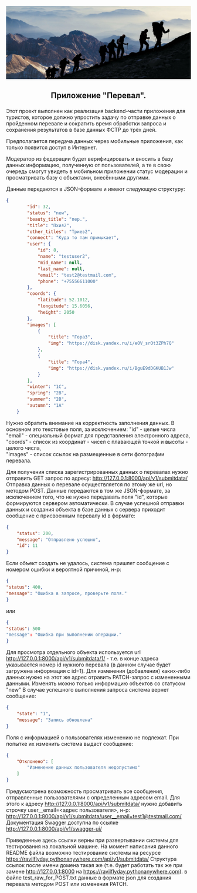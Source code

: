 ![Очередной перевал!](https://github.com/RavilFly/Pereval/blob/RavilFly-readme/%D0%9F%D0%B5%D1%80%D0%B5%D0%B2%D0%B0%D0%BB.png)
## <p align=" center "> Приложение "Перевал". </p>

Этот проект выполнен как реализация backend-части приложения для туристов, которое должно упростить задачу по отправке данных о пройденном перевале и сократить время обработки запроса и сохранения результатов в базе данных ФСТР до трёх дней.

Предполагается передача данных через мобильные приложения, как только появится доступ в Интернет.

Модератор из федерации будет верифицировать и вносить в базу данных информацию, полученную от пользователей, а те в свою очередь смогут увидеть в мобильном приложении статус модерации и просматривать базу с объектами, внесёнными другими.

Данные передаются в JSON-формате и имеют следующую структуру:

```json
{
        "id": 32,
        "status": "new",
        "beauty_title": "пер.",
        "title": "Пхия2",
        "other_titles": "Триев2",
        "connect": "Куда то там примыкает",
        "user": {
            "id": 8,
            "name": "testuser2",
            "mid_name": null,
            "last_name": null,
            "email": "test2@testmail.com",
            "phone": "+75556611000"
        },
        "coords": {
            "latitude": 52.1012,
            "longitude": 15.6056,
            "height": 2050
        },
        "images": [
            {
                "title": "Гора3",
                "img": "https://disk.yandex.ru/i/eOV_srOt3ZPh7Q"
            },
            {
                "title": "Гора4",
                "img": "https://disk.yandex.ru/i/BguE9dDGKUB1Jw"
            }
        ],
        "winter": "1С",
        "spring": "2B",
        "summer": "2В",
        "autumn": "1A"    
    }
```
Нужно обратить внимание на корректность заполнения данных. В основном это текстовые поля, за исключением:
"id" - целые числа <br>
"email" - специальный формат для представления электронного адреса,<br>
"coords" - список из координат - чисел с плавающей точкой и высоты - целого числа,<br>
"images" - список ссылок на размещенные в сети фотографии перевала.<br>

Для получения списка зарегистрированных данных о перевалах нужно отправить GET запрос по адресу:
http://127.0.0.1:8000/api/v1/submitdata/
Отправка данных о перевале осуществляется по этому же url, но методом POST. Данные передаются в том же JSON-формате, за исключением того, что не нужно передавать поля "id", которые формируются сервером автоматически. В случае успешной отправки данных и создания объекта в базе данных с сервера приходит сообщение с присвоенным перевалу id в формате:
```json
{
    "status": 200,
    "message": "Отправлено успешно",
    "id": 11
}
```
Если объект создать не удалось, система пришлет сообщение с номером ошибки и вероятной причиной, н-р:
```json
{
"status": 400,
"message": "Ошибка в запросе, проверьте поля."
}
```
или
```json
{
"status": 500
"message": "Ошибка при выполнении операции."
}
```
Для просмотра отдельного объекта используется url http://127.0.0.1:8000/api/v1/submitdata/1/ - т.е. в конце адреса указывается номер id нужного перевала (в данном случае будет загружена информация с id=1). Для изменения (добавления) каких-либо данных нужно на этот же адрес отравить PATCH-запрос с измененными данными. Изменять можно только информацию объектов со статусом "new" В случае успешного выполнения запроса система вернет сообщение:
```json
{
    "state": "1",
    "message": "Запись обновлена"
}
```
Поля с информацией о пользователях изменению не подлежат. При попытке их изменить система выдаст сообщение:
```json
{
    "Отклонено": [
        "Изменение данных пользователя недопустимо"
    ]
}
```
Предусмотрена возможность просматривать все сообщения, отправленные пользователями с определенным адресом email. Для этого к адресу http://127.0.0.1:8000/api/v1/submitdata/ нужно добавить строчку user__email=<адрес пользователя>, н-р:
http://127.0.0.1:8000/api/v1/submitdata/user__email=test1@testmail.com/
Документация Swagger доступна по ссылке http://127.0.0.1:8000/api/v1/swagger-ui/


Приведенные здесь ссылки верны при развертывании системы для тестирования на локальной машине. На момент написания данного README файла возможно тестирование системы на ресурсе https://ravilflyday.pythonanywhere.com/api/v1/submitdata/ Структура ссылок после имени домена такая же (т.е. будет работать так же при замене http://127.0.0.1:8000 на https://ravilflyday.pythonanywhere.com).
в файле test_raw_for_POST.txt данные в формате json для создания перевала методом POST или изменения PATCH.



